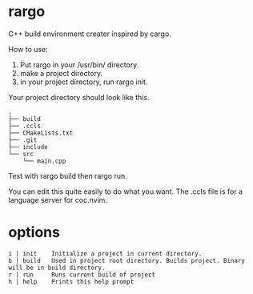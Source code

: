 # rargo

C++ build environment creater inspired by cargo.

How to use:

1. Put rargo in your /usr/bin/ directory.
2. make a project directory.
3. in your project directory, run rargo init.

Your project directory should look like this. 

```
.
├── build
├── .ccls
├── CMakeLists.txt
├── .git
├── include
└── src
    └── main.cpp
```

Test with rargo build then rargo run.

You can edit this quite easily to do what you want.
The .ccls file is for a language server for coc.nvim.

# options

```
i | init 	Initialize a project in current directory.
b | build 	Used in project root directory. Builds project. Binary will be in build directory.
r | run 	Runs current build of project
h | help 	Prints this help prompt
```
